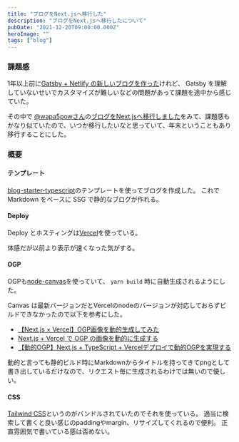 ```yaml
---
title: "ブログをNext.jsへ移行した"
description: "ブログをNext.jsへ移行したについて"
pubDate: "2021-12-20T09:00:00.000Z"
heroImage: ""
tags: ["blog"]
---
```


### 課題感

1年以上前に[Gatsby + Netlify の新しいブログを作った](start-new-blog)けれど、
Gatsby を理解していないせいでカスタマイズが難しいなどの問題があって課題を途中から感じていた。

その中で [@wapa5powさん](https://twitter.com/wapa5pow)の[ブログをNext.jsへ移行しました](https://wapa5pow.com/posts/2021-03-02--blog-by-nextjs)をみて、課題感もかなり似ていたので、いつか移行したいなと思っていて、年末ということもあり移行することにした。

### 概要


#### テンプレート

[blog-starter-typescript](https://github.com/vercel/next.js/tree/canary/examples/blog-starter-typescript)のテンプレートを使ってブログを作成した。
これで Markdown をベースに SSG で静的なブログが作れる。

#### Deploy

Deploy とホスティングは[Vercel](https://vercel.com/dashboard)を使っている。

体感だが以前より表示が速くなった気がする。

#### OGP

OGPも[node-canvas](https://github.com/Automattic/node-canvas)を使っていて、 `yarn build` 時に自動生成されるようにした。

Canvas は最新バージョンだとVercelのnodeのバージョンが対応しておらずビルドできなかったので以下を参考にした。

- [【Next.js × Vercel】OGP画像を動的生成してみた](https://ji23-dev.com/blogs/nextjs-ogp)
- [Next.js + Vercel で OGP の画像を動的に生成する](https://zenn.dev/tiwu_dev/articles/68d58d4ab710af)
- [【動的OGP】Next.js + TypeScript + Vercelデプロイで動的OGPを実現する](https://qiita.com/yuikoito/items/619120c592d99f9d3053)

動的と言っても静的ビルド時にMarkdownからタイトルを持ってきてpngとして書き出しているだけなので、リクエスト毎に生成されるわけでは無いので優しい。

#### CSS

[Tailwind CSS](https://tailwindcss.com)というのがバンドルされていたのでそれを使っている。
適当に検索して書くと良い感じのpaddingやmargin、リサイズしてくれるので便利。
正直雰囲気で書いている感は否めない。